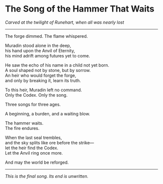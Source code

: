 # The Song of the Hammer That Waits

_Carved at the twilight of Runehart, when all was nearly lost_

---

The forge dimmed. The flame whispered.

Muradin stood alone in the deep,  
his hand upon the Anvil of Eternity,  
his mind adrift among futures yet to come.

He saw the echo of his name in a child not yet born.  
A soul shaped not by stone, but by sorrow.  
An heir who would forget the forge,  
and only by breaking it, learn its truth.

To this heir, Muradin left no command.  
Only the Codex. Only the song.

Three songs for three ages.

A beginning, a burden, and a waiting blow.

The hammer waits.  
The fire endures.

When the last seal trembles,  
and the sky splits like ore before the strike—  
let the heir find the Codex.  
Let the Anvil ring once more.

And may the world be reforged.

---

*This is the final song. Its end is unwritten.*